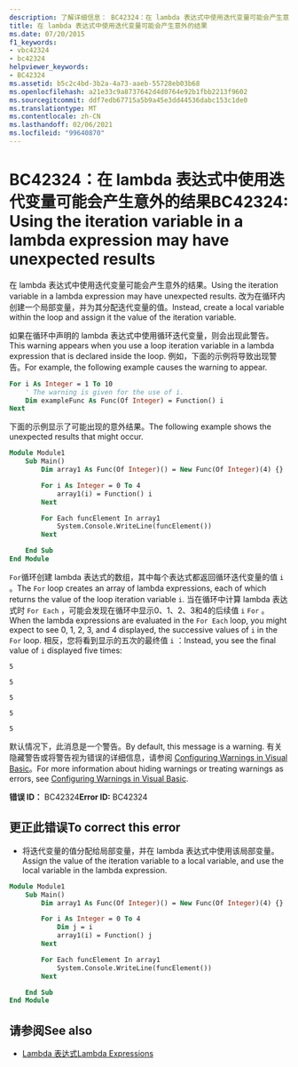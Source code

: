 ```yaml
---
description: 了解详细信息： BC42324：在 lambda 表达式中使用迭代变量可能会产生意外的结果
title: 在 lambda 表达式中使用迭代变量可能会产生意外的结果
ms.date: 07/20/2015
f1_keywords:
- vbc42324
- bc42324
helpviewer_keywords:
- BC42324
ms.assetid: b5c2c4bd-3b2a-4a73-aaeb-55728eb03b68
ms.openlocfilehash: a21e33c9a8737642d4d0764e92b1fbb2213f9602
ms.sourcegitcommit: ddf7edb67715a5b9a45e3dd44536dabc153c1de0
ms.translationtype: MT
ms.contentlocale: zh-CN
ms.lasthandoff: 02/06/2021
ms.locfileid: "99640870"
---
```

# <a name="bc42324-using-the-iteration-variable-in-a-lambda-expression-may-have-unexpected-results"></a><span data-ttu-id="f115f-103">BC42324：在 lambda 表达式中使用迭代变量可能会产生意外的结果</span><span class="sxs-lookup"><span data-stu-id="f115f-103">BC42324: Using the iteration variable in a lambda expression may have unexpected results</span></span>

<span data-ttu-id="f115f-104">在 lambda 表达式中使用迭代变量可能会产生意外的结果。</span><span class="sxs-lookup"><span data-stu-id="f115f-104">Using the iteration variable in a lambda expression may have unexpected results.</span></span> <span data-ttu-id="f115f-105">改为在循环内创建一个局部变量，并为其分配迭代变量的值。</span><span class="sxs-lookup"><span data-stu-id="f115f-105">Instead, create a local variable within the loop and assign it the value of the iteration variable.</span></span>

 <span data-ttu-id="f115f-106">如果在循环中声明的 lambda 表达式中使用循环迭代变量，则会出现此警告。</span><span class="sxs-lookup"><span data-stu-id="f115f-106">This warning appears when you use a loop iteration variable in a lambda expression that is declared inside the loop.</span></span> <span data-ttu-id="f115f-107">例如，下面的示例将导致出现警告。</span><span class="sxs-lookup"><span data-stu-id="f115f-107">For example, the following example causes the warning to appear.</span></span>

```vb
For i As Integer = 1 To 10
    ' The warning is given for the use of i.
    Dim exampleFunc As Func(Of Integer) = Function() i
Next
```

 <span data-ttu-id="f115f-108">下面的示例显示了可能出现的意外结果。</span><span class="sxs-lookup"><span data-stu-id="f115f-108">The following example shows the unexpected results that might occur.</span></span>

```vb
Module Module1
    Sub Main()
        Dim array1 As Func(Of Integer)() = New Func(Of Integer)(4) {}

        For i As Integer = 0 To 4
            array1(i) = Function() i
        Next

        For Each funcElement In array1
            System.Console.WriteLine(funcElement())
        Next

    End Sub
End Module
```

 <span data-ttu-id="f115f-109">`For`循环创建 lambda 表达式的数组，其中每个表达式都返回循环迭代变量的值 `i` 。</span><span class="sxs-lookup"><span data-stu-id="f115f-109">The `For` loop creates an array of lambda expressions, each of which returns the value of the loop iteration variable `i`.</span></span> <span data-ttu-id="f115f-110">当在循环中计算 lambda 表达式时 `For Each` ，可能会发现在循环中显示0、1、2、3和4的后续值 `i` `For` 。</span><span class="sxs-lookup"><span data-stu-id="f115f-110">When the lambda expressions are evaluated in the `For Each` loop, you might expect to see 0, 1, 2, 3, and 4 displayed, the successive values of `i` in the `For` loop.</span></span> <span data-ttu-id="f115f-111">相反，您将看到显示的五次的最终值 `i` ：</span><span class="sxs-lookup"><span data-stu-id="f115f-111">Instead, you see the final value of `i` displayed five times:</span></span>

 `5`

 `5`

 `5`

 `5`

 `5`

 <span data-ttu-id="f115f-112">默认情况下，此消息是一个警告。</span><span class="sxs-lookup"><span data-stu-id="f115f-112">By default, this message is a warning.</span></span> <span data-ttu-id="f115f-113">有关隐藏警告或将警告视为错误的详细信息，请参阅 [Configuring Warnings in Visual Basic](/visualstudio/ide/configuring-warnings-in-visual-basic)。</span><span class="sxs-lookup"><span data-stu-id="f115f-113">For more information about hiding warnings or treating warnings as errors, see [Configuring Warnings in Visual Basic](/visualstudio/ide/configuring-warnings-in-visual-basic).</span></span>

 <span data-ttu-id="f115f-114">**错误 ID：** BC42324</span><span class="sxs-lookup"><span data-stu-id="f115f-114">**Error ID:** BC42324</span></span>

## <a name="to-correct-this-error"></a><span data-ttu-id="f115f-115">更正此错误</span><span class="sxs-lookup"><span data-stu-id="f115f-115">To correct this error</span></span>

- <span data-ttu-id="f115f-116">将迭代变量的值分配给局部变量，并在 lambda 表达式中使用该局部变量。</span><span class="sxs-lookup"><span data-stu-id="f115f-116">Assign the value of the iteration variable to a local variable, and use the local variable in the lambda expression.</span></span>

```vb
Module Module1
    Sub Main()
        Dim array1 As Func(Of Integer)() = New Func(Of Integer)(4) {}

        For i As Integer = 0 To 4
            Dim j = i
            array1(i) = Function() j
        Next

        For Each funcElement In array1
            System.Console.WriteLine(funcElement())
        Next

    End Sub
End Module
```

## <a name="see-also"></a><span data-ttu-id="f115f-117">请参阅</span><span class="sxs-lookup"><span data-stu-id="f115f-117">See also</span></span>

- [<span data-ttu-id="f115f-118">Lambda 表达式</span><span class="sxs-lookup"><span data-stu-id="f115f-118">Lambda Expressions</span></span>](../../programming-guide/language-features/procedures/lambda-expressions.md)
